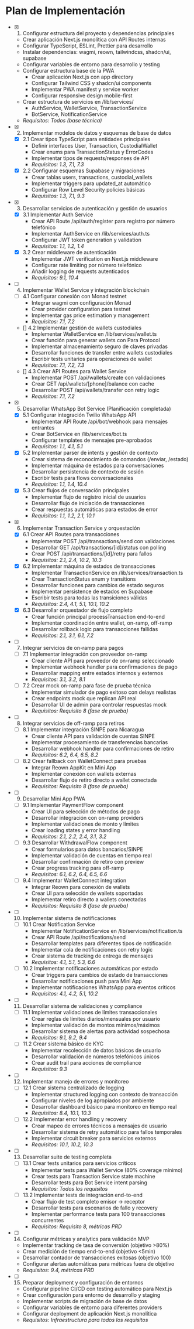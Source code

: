 # Plan de Implementación

- [x] 1. Configurar estructura del proyecto y dependencias principales

  - Crear aplicación Next.js monolítica con API Routes internas
  - Configurar TypeScript, ESLint, Prettier para desarrollo
  - Instalar dependencias: wagmi, reown, tailwindcss, shadcn/ui, supabase
  - Configurar variables de entorno para desarrollo y testing
  - Configurar estructura base de la PWA
    - Crear aplicación Next.js con app directory
    - Configurar Tailwind CSS y shadcn/ui components
    - Implementar PWA manifest y service worker
    - Configurar responsive design mobile-first
  - Crear estructura de servicios en /lib/services/
    - AuthService, WalletService, TransactionService
    - BotService, NotificationService
  - _Requisitos: Todos (base técnica)_

- [x] 2. Implementar modelos de datos y esquemas de base de datos

  - [x] 2.1 Crear tipos TypeScript para entidades principales
    - Definir interfaces User, Transaction, CustodialWallet
    - Crear enums para TransactionStatus y ErrorCodes
    - Implementar tipos de requests/responses de API
    - _Requisitos: 1.3, 7.1, 7.3_
  - [x] 2.2 Configurar esquemas Supabase y migraciones
    - Crear tablas users, transactions, custodial_wallets
    - Implementar triggers para updated_at automático
    - Configurar Row Level Security policies básicas
    - _Requisitos: 1.3, 7.1, 9.3_

- [x] 3. Desarrollar servicios de autenticación y gestión de usuarios

  - [x] 3.1 Implementar Auth Service
    - Crear API Route /api/auth/register para registro por número telefónico
    - Implementar AuthService en /lib/services/auth.ts
    - Configurar JWT token generation y validation
    - _Requisitos: 1.1, 1.2, 1.4_
  - [x] 3.2 Crear middleware de autenticación
    - Implementar JWT verification en Next.js middleware
    - Configurar rate limiting por número telefónico
    - Añadir logging de requests autenticados
    - _Requisitos: 9.1, 10.4_

- [ ] 4. Implementar Wallet Service y integración blockchain

  - [ ] 4.1 Configurar conexión con Monad testnet
    - Integrar wagmi con configuración Monad
    - Crear provider configuration para testnet
    - Implementar gas price estimation y management
    - _Requisitos: 7.1, 7.2_
  - [] 4.2 Implementar gestión de wallets custodiales
    - Implementar WalletService en /lib/services/wallet.ts
    - Crear función para generar wallets con Para Protocol
    - Implementar almacenamiento seguro de claves privadas
    - Desarrollar funciones de transfer entre wallets custodiales
    - Escribir tests unitarios para operaciones de wallet
    - _Requisitos: 7.1, 7.2, 7.3_
  - [] 4.3 Crear API Routes para Wallet Service
    - Implementar POST /api/wallets/create con validaciones
    - Crear GET /api/wallets/[phone]/balance con cache
    - Desarrollar POST /api/wallets/transfer con retry logic
    - _Requisitos: 7.1, 7.2_

- [x] 5. Desarrollar WhatsApp Bot Service (Planificación completada)

  - [x] 5.1 Configurar integración Twilio WhatsApp API
    - Implementar API Route /api/bot/webhook para mensajes entrantes
    - Crear BotService en /lib/services/bot.ts
    - Configurar templates de mensajes pre-aprobados
    - _Requisitos: 1.1, 4.1, 5.1_
  - [x] 5.2 Implementar parser de intents y gestión de contexto
    - Crear sistema de reconocimiento de comandos (/enviar, /estado)
    - Implementar máquina de estados para conversaciones
    - Desarrollar persistencia de contexto de sesión
    - Escribir tests para flows conversacionales
    - _Requisitos: 1.1, 1.4, 10.4_
  - [x] 5.3 Crear flujos de conversación principales
    - Implementar flujo de registro inicial de usuarios
    - Desarrollar flujo de iniciación de transacciones
    - Crear respuestas automáticas para estados de error
    - _Requisitos: 1.1, 1.2, 2.1, 10.1_

- [x] 6. Implementar Transaction Service y orquestación

  - [x] 6.1 Crear API Routes para transacciones
    - Implementar POST /api/transactions/send con validaciones
    - Desarrollar GET /api/transactions/[id]/status con polling
    - Crear POST /api/transactions/[id]/retry para fallos
    - _Requisitos: 2.1, 2.4, 10.2, 10.3_
  - [x] 6.2 Implementar máquina de estados de transacciones
    - Implementar TransactionService en /lib/services/transaction.ts
    - Crear TransactionStatus enum y transitions
    - Desarrollar funciones para cambios de estado seguros
    - Implementar persistence de estados en Supabase
    - Escribir tests para todas las transiciones válidas
    - _Requisitos: 2.4, 4.1, 5.1, 10.1, 10.2_
  - [x] 6.3 Desarrollar orquestador de flujo completo
    - Crear función principal processTransaction end-to-end
    - Implementar coordinación entre wallet, on-ramp, off-ramp
    - Desarrollar rollback logic para transacciones fallidas
    - _Requisitos: 2.1, 3.1, 6.1, 7.2_

- [ ] 7. Integrar servicios de on-ramp para pagos

  - [ ] 7.1 Implementar integración con proveedor on-ramp
    - Crear cliente API para proveedor de on-ramp seleccionado
    - Implementar webhook handler para confirmaciones de pago
    - Desarrollar mapping entre estados internos y externos
    - _Requisitos: 3.1, 3.2, 8.1_
  - [ ] 7.2 Crear mock on-ramp para fase de prueba técnica
    - Implementar simulador de pago exitoso con delays realistas
    - Crear endpoints mock que replican API real
    - Desarrollar UI de admin para controlar respuestas mock
    - _Requisitos: Requisito 8 (fase de prueba)_

- [ ] 8. Integrar servicios de off-ramp para retiros

  - [ ] 8.1 Implementar integración SINPE para Nicaragua
    - Crear cliente API para validación de cuentas SINPE
    - Implementar procesamiento de transferencias bancarias
    - Desarrollar webhook handler para confirmaciones de retiro
    - _Requisitos: 6.2, 6.4, 6.5, 8.2_
  - [ ] 8.2 Crear fallback con WalletConnect para pruebas
    - Integrar Reown AppKit en Mini App
    - Implementar conexión con wallets externas
    - Desarrollar flujo de retiro directo a wallet conectada
    - _Requisitos: Requisito 8 (fase de prueba)_

- [ ] 9. Desarrollar Mini App PWA

  - [ ] 9.1 Implementar PaymentFlow component
    - Crear UI para selección de métodos de pago
    - Desarrollar integración con on-ramp providers
    - Implementar validaciones de monto y límites
    - Crear loading states y error handling
    - _Requisitos: 2.1, 2.2, 2.4, 3.1, 3.2_
  - [ ] 9.3 Desarrollar WithdrawalFlow component
    - Crear formularios para datos bancarios/SINPE
    - Implementar validación de cuentas en tiempo real
    - Desarrollar confirmación de retiro con preview
    - Crear progress tracking para off-ramp
    - _Requisitos: 6.1, 6.2, 6.4, 6.5, 6.6_
  - [ ] 9.4 Implementar WalletConnect integration
    - Integrar Reown para conexión de wallets
    - Crear UI para selección de wallets soportadas
    - Implementar retiro directo a wallets conectadas
    - _Requisitos: Requisito 8 (fase de prueba)_

- [ ] 10. Implementar sistema de notificaciones

  - [ ] 10.1 Crear Notification Service
    - Implementar NotificationService en /lib/services/notification.ts
    - Crear API Route /api/notifications/send
    - Desarrollar templates para diferentes tipos de notificación
    - Implementar cola de notificaciones con retry logic
    - Crear sistema de tracking de entrega de mensajes
    - _Requisitos: 4.1, 5.1, 5.3, 6.6_
  - [ ] 10.2 Implementar notificaciones automáticas por estado
    - Crear triggers para cambios de estado de transacciones
    - Desarrollar notificaciones push para Mini App
    - Implementar notificaciones WhatsApp para eventos críticos
    - _Requisitos: 4.1, 4.2, 5.1, 10.2_

- [ ] 11. Desarrollar sistema de validaciones y compliance

  - [ ] 11.1 Implementar validaciones de límites transaccionales
    - Crear reglas de límites diarios/mensuales por usuario
    - Implementar validación de montos mínimos/máximos
    - Desarrollar sistema de alertas para actividad sospechosa
    - _Requisitos: 9.1, 9.2, 9.4_
  - [ ] 11.2 Crear sistema básico de KYC
    - Implementar recolección de datos básicos de usuario
    - Desarrollar validación de números telefónicos únicos
    - Crear audit trail para acciones de compliance
    - _Requisitos: 9.3_

- [ ] 12. Implementar manejo de errores y monitoreo

  - [ ] 12.1 Crear sistema centralizado de logging
    - Implementar structured logging con contexto de transacción
    - Configurar niveles de log apropiados por ambiente
    - Desarrollar dashboard básico para monitoreo en tiempo real
    - _Requisitos: 8.4, 10.1, 10.3_
  - [ ] 12.2 Implementar error handling y recovery
    - Crear mapeo de errores técnicos a mensajes de usuario
    - Desarrollar sistema de retry automático para fallos temporales
    - Implementar circuit breaker para servicios externos
    - _Requisitos: 10.1, 10.2, 10.3_

- [ ] 13. Desarrollar suite de testing completa

  - [ ] 13.1 Crear tests unitarios para servicios críticos
    - Implementar tests para Wallet Service (80% coverage mínimo)
    - Crear tests para Transaction Service state machine
    - Desarrollar tests para Bot Service intent parsing
    - _Requisitos: Todos los requisitos_
  - [ ] 13.2 Implementar tests de integración end-to-end
    - Crear flujo de test completo emisor → receptor
    - Desarrollar tests para escenarios de fallo y recovery
    - Implementar performance tests para 100 transacciones concurrentes
    - _Requisitos: Requisito 8, métricas PRD_

- [ ] 14. Configurar métricas y analytics para validación MVP

  - Implementar tracking de tasa de conversión (objetivo >80%)
  - Crear medición de tiempo end-to-end (objetivo <5min)
  - Desarrollar contador de transacciones exitosas (objetivo 100)
  - Configurar alertas automáticas para métricas fuera de objetivo
  - _Requisitos: 9.4, métricas PRD_

- [ ] 15. Preparar deployment y configuración de entornos
  - Configurar pipeline CI/CD con testing automático para Next.js
  - Crear configuración para entorno de desarrollo y staging
  - Implementar scripts de migración de base de datos
  - Configurar variables de entorno para diferentes providers
  - Configurar deployment de aplicación Next.js monolítica
  - _Requisitos: Infraestructura para todos los requisitos_
